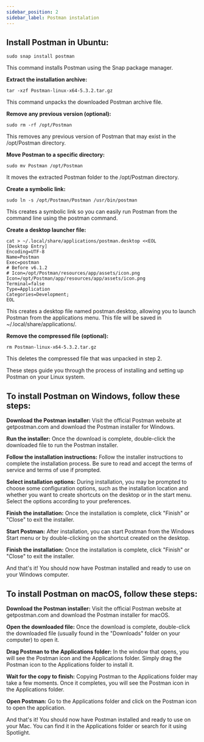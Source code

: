 ```yaml
---
sidebar_position: 2
sidebar_label: Postman instalation
---
```



## Install Postman in Ubuntu:
```
sudo snap install postman
```

This command installs Postman using the Snap package manager.

**Extract the installation archive:**

```
tar -xzf Postman-linux-x64-5.3.2.tar.gz
```

This command unpacks the downloaded Postman archive file.

**Remove any previous version (optional):**
```
sudo rm -rf /opt/Postman
```
This removes any previous version of Postman that may exist in the /opt/Postman directory.

**Move Postman to a specific directory:**
```
sudo mv Postman /opt/Postman
```
It moves the extracted Postman folder to the /opt/Postman directory.

**Create a symbolic link:**
```
sudo ln -s /opt/Postman/Postman /usr/bin/postman
```
This creates a symbolic link so you can easily run Postman from the command line using the postman command.

**Create a desktop launcher file:**
```
cat > ~/.local/share/applications/postman.desktop <<EOL
[Desktop Entry]
Encoding=UTF-8
Name=Postman
Exec=postman
# Before v6.1.2
# Icon=/opt/Postman/resources/app/assets/icon.png
Icon=/opt/Postman/app/resources/app/assets/icon.png
Terminal=false
Type=Application
Categories=Development;
EOL
```
This creates a desktop file named postman.desktop, allowing you to launch Postman from the applications menu. This file will be saved in ~/.local/share/applications/.

**Remove the compressed file (optional):**

```
rm Postman-linux-x64-5.3.2.tar.gz
```
This deletes the compressed file that was unpacked in step 2.

These steps guide you through the process of installing and setting up Postman on your Linux system.

## To install Postman on Windows, follow these steps:

**Download the Postman installer:** Visit the official Postman website at getpostman.com and download the Postman installer for Windows.

**Run the installer:** Once the download is complete, double-click the downloaded file to run the Postman installer.

**Follow the installation instructions:** Follow the installer instructions to complete the installation process. Be sure to read and accept the terms of service and terms of use if prompted.

**Select installation options:** During installation, you may be prompted to choose some configuration options, such as the installation location and whether you want to create shortcuts on the desktop or in the start menu. Select the options according to your preferences.

**Finish the installation:** Once the installation is complete, click "Finish" or "Close" to exit the installer.

**Start Postman:** After installation, you can start Postman from the Windows Start menu or by double-clicking on the shortcut created on the desktop.

**Finish the installation:** Once the installation is complete, click "Finish" or "Close" to exit the installer.


And that's it! You should now have Postman installed and ready to use on your Windows computer.

## To install Postman on macOS, follow these steps:

**Download the Postman installer:** Visit the official Postman website at getpostman.com and download the Postman installer for macOS.

**Open the downloaded file:** Once the download is complete, double-click the downloaded file (usually found in the "Downloads" folder on your computer) to open it.

**Drag Postman to the Applications folder:** In the window that opens, you will see the Postman icon and the Applications folder. Simply drag the Postman icon to the Applications folder to install it.

**Wait for the copy to finish:** Copying Postman to the Applications folder may take a few moments. Once it completes, you will see the Postman icon in the Applications folder.

**Open Postman:** Go to the Applications folder and click on the Postman icon to open the application.


And that's it! You should now have Postman installed and ready to use on your Mac. You can find it in the Applications folder or search for it using Spotlight.
